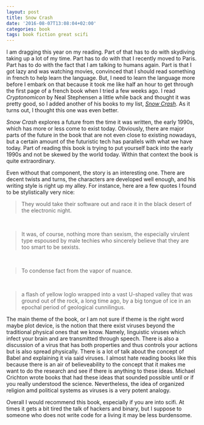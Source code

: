 ```yaml
---
layout: post
title: Snow Crash
date: '2016-08-07T13:08:04+02:00'
categories: book
tags: book fiction great scifi
---
```


I am dragging this year on my reading. Part of that has to do with skydiving taking up a lot
of my time. Part has to do with that I recently moved to Paris. Part has to do with the fact
that I am talking to humans again. Part is that I got lazy and was watching movies, convinced
that I should read something in french to help learn the language. But, I need to learn the
language more before I embark on that because it took me like half an hour to get through the
first page of a french book when I tried a few weeks ago. I read *Cryptonomicon* by Neal Stephensen
a little while back and thought it was pretty good, so I added another of his books to my list,
[*Snow Crash*][amazon-snow]. As it turns out, I thought this one was even better.

*Snow Crash* explores a future from the time it was written, the early 1990s, which has more or less
come to exist today. Obviously, there are major parts of the future in the book that are not even
close to existing nowadays, but a certain amount of the futuristic tech has parallels with what
we have today. Part of reading this book is trying to put yourself back into the early 1990s and
not be skewed by the world today. Within that context the book is quite extraordinary.

Even without that component, the story is an interesting one. There are decent twists and turns,
the characters are developed well enough, and his writing style is right up my alley. For instance,
here are a few quotes I found to be stylistically very nice:

> They would take their software out and race it in the black desert of the electronic night.

&nbsp;

> It was, of course, nothing more than sexism, the especially virulent type espoused by male
> techies who sincerely believe that they are too smart to be sexists.

&nbsp;

> To condense fact from the vapor of nuance.

&nbsp;

> a flash of yellow loglo wrapped into a vast U-shaped valley that was ground out of the rock,
> a long time ago, by a big tongue of ice in an epochal period of geological cunnilingus.

The main theme of the book, or I am not sure if theme is the right word maybe plot device, is the
notion that there exist viruses beyond the traditional physical ones that we know. Namely, linguistic
viruses which infect your brain and are transmitted through speech. There is also a discussion of a
virus that has both properties and thus controls your actions but is also spread physically. There
is a lot of talk about the concept of Babel and explaining it via said viruses. I almost hate
reading books like this because there is an air of believeability to the concept that it makes me
want to do the research and see if there is anything to these ideas. Michael Crichton wrote books
that had these ideas that sounded possible until or if you really understood the science. Nevertheless,
the idea of organized religion amd political systems as viruses is a very potent analogy.

Overall I would recommend this book, especially if you are into scifi. At times it gets a bit tired
the talk of hackers and binary, but I suppose to someone who does not write code for a living it may
be less burdensome. 


[amazon-snow]:      http://PUTSOMETHINGHERE.com

